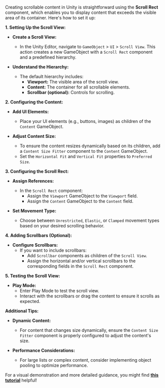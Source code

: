 Creating scrollable content in Unity is straightforward using the **Scroll Rect** component, which enables you to display content that exceeds the visible area of its container. Here's how to set it up:

**1. Setting Up the Scroll View:**

- **Create a Scroll View:**
  - In the Unity Editor, navigate to `GameObject` > `UI` > `Scroll View`. This action creates a new GameObject with a `Scroll Rect` component and a predefined hierarchy.

- **Understand the Hierarchy:**
  - The default hierarchy includes:
    - **Viewport:** The visible area of the scroll view.
    - **Content:** The container for all scrollable elements.
    - **Scrollbar (optional):** Controls for scrolling.

**2. Configuring the Content:**

- **Add UI Elements:**
  - Place your UI elements (e.g., buttons, images) as children of the `Content` GameObject.

- **Adjust Content Size:**
  - To ensure the content resizes dynamically based on its children, add a `Content Size Fitter` component to the `Content` GameObject.
  - Set the `Horizontal Fit` and `Vertical Fit` properties to `Preferred Size`.

**3. Configuring the Scroll Rect:**

- **Assign References:**
  - In the `Scroll Rect` component:
    - Assign the `Viewport` GameObject to the `Viewport` field.
    - Assign the `Content` GameObject to the `Content` field.

- **Set Movement Type:**
  - Choose between `Unrestricted`, `Elastic`, or `Clamped` movement types based on your desired scrolling behavior.

**4. Adding Scrollbars (Optional):**

- **Configure Scrollbars:**
  - If you want to include scrollbars:
    - Add `Scrollbar` components as children of the `Scroll View`.
    - Assign the horizontal and/or vertical scrollbars to the corresponding fields in the `Scroll Rect` component.

**5. Testing the Scroll View:**

- **Play Mode:**
  - Enter Play Mode to test the scroll view.
  - Interact with the scrollbars or drag the content to ensure it scrolls as expected.

**Additional Tips:**

- **Dynamic Content:**
  - For content that changes size dynamically, ensure the `Content Size Fitter` component is properly configured to adjust the content's size.

- **Performance Considerations:**
  - For large lists or complex content, consider implementing object pooling to optimize performance.

For a visual demonstration and more detailed guidance, you might find **[this tutorial](https://youtu.be/Q-G-W93jhYc?si=w4-JsW4FtwahUrr9)** helpful!


